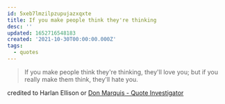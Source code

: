 ```yaml
---
id: 5xeb7lmzilpzupujazxqxte
title: If you make people think they're thinking
desc: ''
updated: 1652716548183
created: '2021-10-30T00:00:00.000Z'
tags:
  - quotes
---
```


> If you make people think they're thinking, they'll love you; but if you really make them think, they'll hate you.

credited to Harlan Ellison or [Don Marquis - Quote Investigator](https://quoteinvestigator.com/2019/12/30/make/)
